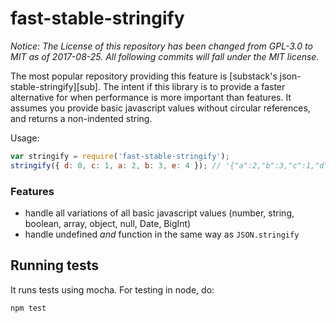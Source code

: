 # fast-stable-stringify

_Notice: The License of this repository has been changed from GPL-3.0 to MIT as of 2017-08-25. All following commits will fall under the MIT license._

The most popular repository providing this feature is [substack's json-stable-stringify][sub]. The intent if this library is to provide a faster alternative for when performance is more important than features. It assumes you provide basic javascript values without circular references, and returns a non-indented string.

Usage:

```javascript
var stringify = require('fast-stable-stringify');
stringify({ d: 0, c: 1, a: 2, b: 3, e: 4 }); // '{"a":2,"b":3,"c":1,"d":0,"e":4}'
```

### Features

-   handle all variations of all basic javascript values (number, string, boolean, array, object, null, Date, BigInt)
-   handle undefined _and_ function in the same way as `JSON.stringify`

## Running tests

It runs tests using mocha. For testing in node, do:

```
npm test
```
